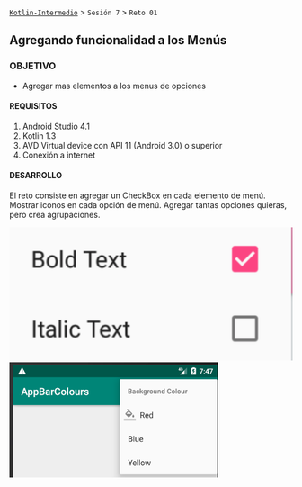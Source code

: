 
[`Kotlin-Intermedio`](../Readme.md) > `Sesión 7` > `Reto 01`


## Agregando funcionalidad a los Menús

### OBJETIVO

- Agregar mas elementos a los menus de opciones

#### REQUISITOS

1. Android Studio 4.1
2. Kotlin 1.3
3. AVD Virtual device con API 11 (Android 3.0) o superior
4. Conexión a internet

#### DESARROLLO

El reto consiste en agregar un CheckBox en cada elemento de menú.
Mostrar iconos en cada opción de menú.
Agregar tantas opciones quieras, pero crea agrupaciones.

![Elemento de Menu](./images/1.png)
![Elemento de Menu](./images/2.png)
